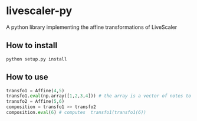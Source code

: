# livescaler-py
A python library implementing the affine transformations of LiveScaler

## How to install

```
python setup.py install
``` 

## How to use 

```python
transfo1 = Affine(4,5)
transfo1.eval(np.array([1,2,3,4])) # the array is a vector of notes to be transformed
transfo2 = Affine(5,6)
composition = transfo1 >> transfo2
composition.eval(6) # computes  transfo1(transfo1(6))
```
